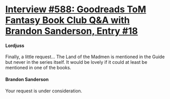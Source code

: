 # [Interview #588: Goodreads ToM Fantasy Book Club Q&A with Brandon Sanderson, Entry #18](https://www.theoryland.com/intvmain.php?i=588#18)

#### Lordjuss

Finally, a little request... The Land of the Madmen is mentioned in the Guide but never in the series itself. It would be lovely if it could at least be mentioned in one of the books.

#### Brandon Sanderson

Your request is under consideration.

